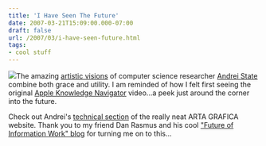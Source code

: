 ```yaml
---
title: 'I Have Seen The Future'
date: 2007-03-21T15:09:00.000-07:00
draft: false
url: /2007/03/i-have-seen-future.html
tags: 
- cool stuff
---
```


[![](http://www.cs.unc.edu/~andrei/artagrafica/technical/la.jpg)](http://www.cs.unc.edu/~andrei/artagrafica/technical/la.jpg)The amazing [artistic visions](http://www.cs.unc.edu/~andrei/artagrafica/technical.htm) of computer science researcher [Andrei State](http://www.cs.unc.edu/~andrei/) combine both grace and utility. I am reminded of how I felt first seeing the original [Apple Knowledge Navigator](http://en.wikipedia.org/wiki/Knowledge_Navigator) video...a peek just around the corner into the future.  
  
Check out Andrei's [technical section](http://www.cs.unc.edu/~andrei/artagrafica/technical.htm) of the really neat ARTA GRAFICA website. Thank you to my friend Dan Rasmus and his cool ["Future of Information Work" blog](http://future-of-work.spaces.live.com/) for turning me on to this...